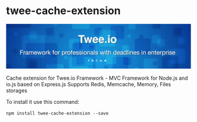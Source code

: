 # twee-cache-extension

![Twee.io Logo](https://raw.githubusercontent.com/tweeio/twee-framework/master/assets/68747470733a2f2f73332e65752d63656e7472616c2d312e616d617a6f6e6177732e636f6d2f6d657368696e2f7075626c69632f747765652e696f2e706e67.png)

Cache extension for Twee.io Framework - MVC Framework for Node.js and io.js based on Express.js
Supports Redis, Memcache, Memory, Files storages

To install it use this command:

```
npm install twee-cache-extension --save
```
